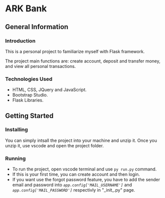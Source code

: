 # ARK Bank

## General Information

### Introduction

This is a personal project to familiarize myself with Flask framework. 

The project main functions are: create account, deposit and transfer money, and view all personal transactions.


### Technologies Used 

* HTML, CSS, JQuery and JavaScript. 
* Bootstrap Studio.
* Flask Libraries.


## Getting Started

### Installing 

You can simply intsall the project into your machine and unzip it. Once you unzip it, use vscode and open the project folder.

### Running

* To run the project, open vscode terminal and use `py run.py` command.<br />
* If this is your first time, you can create account and then login. 
* If you want use the forgot password feature, you have to add the sender email and password into *`app.config['MAIL_USERNAME']`* and *`app.config['MAIL_PASSWORD']`* respectivly in "\_init\_.py" page.
